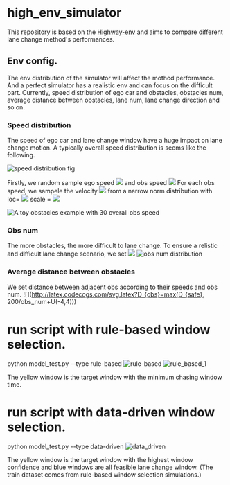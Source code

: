 # high_env_simulator
This repository is based on the [Highway-env](https://github.com/eleurent/highway-env) and aims to compare different lane change method's performances.

## Env config.
The env distribution of the simulator will affect the mothod performance. And a perfect simulator has a realistic env and can focus on the difficult part. 
Currently, speed distribution of ego car and obstacles, obstacles num, average distance between obstacles, lane num, lane change direction and so on.

### Speed distribution
The speed of ego car and lane change window have a huge impact on lane change motion. A typically overall speed distribution is seems like the following.

![speed distribution fig](https://user-images.githubusercontent.com/80379828/112944678-bc313d00-9165-11eb-8dcc-774b3eb8bac2.png "speed_distribution_fig")

Firstly, we random sample ego speed 
![](http://latex.codecogs.com/svg.latex?V_{ego})
and obs speed 
![](http://latex.codecogs.com/svg.latex?V_{obs})
For each obs speed, we sampele the velocity 
![](http://latex.codecogs.com/svg.latex?V_{0bs_i})
from a narrow norm distribution with loc=
![](http://latex.codecogs.com/svg.latex?V_{obs_i})
scale = 
![](http://latex.codecogs.com/svg.latex?V_{obs_i}^{0.5})

![A toy obstacles example with 30 overall obs speed](https://user-images.githubusercontent.com/80379828/112946500-2945d200-9168-11eb-8561-372a8a97effe.png "an obs speed distribution")

### Obs num
The more obstacles, the more difficult to lane change. To ensure a relistic and difficult lane change scenario, we set 
![](https://latex.codecogs.com/svg.image?N_{obs}=Int(N(8,&space;2))&space;)
![obs num distribution](https://user-images.githubusercontent.com/80379828/112948233-67dc8c00-916a-11eb-9893-f0c6059ee206.png "obs num distribution")

### Average distance between obstacles
We set distance between adjacent obs according to their speeds and obs num.
![](http://latex.codecogs.com/svg.latex?D_{obs}=max(D_{safe}, 200/obs_num+U(-4,4)))

# run script with rule-based window selection.
python model_test.py --type rule-based
![rule-based](https://user-images.githubusercontent.com/80379828/112783305-a0546b00-9081-11eb-8bf8-17dbbe4ce476.gif)
![rule_based_1](https://user-images.githubusercontent.com/80379828/112783501-09d47980-9082-11eb-9a26-f211209a4b09.gif)

The yellow window is the target window with the minimum chasing window time.



# run script with data-driven window selection.

python model_test.py --type data-driven
![data_driven](https://user-images.githubusercontent.com/80379828/112783107-199f8e00-9081-11eb-91e4-5f5a6898edb3.gif)

The yellow window is the target window with the highest window confidence and blue windows are all feasible lane change window.
(The train dataset comes from rule-based window selection simulations.)
